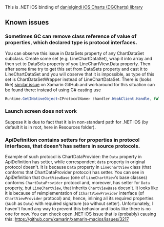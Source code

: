 This is .NET iOS binding of [danielgindi iOS Charts (DGCharts) library](https://github.com/danielgindi/Charts)

## Known issues

### Sometimes GC can remove class reference of value of properties, which declared type is protocol interfaces.
You can observe this issue in DataSets property of any ChartDataSet subclass. Create some set
(e.g. LineChartDataSet), wrap it into array and then set to DataSets property of you LineChartView.Data property.
Then after some time try to get this set from DataSets property and cast it to LineChartDataSet and you will observe that
it is impossible, as type of this set is ChartDataSetWrapper instead of LineChartDataSet.
There is (looks like) [similar issue](https://github.com/xamarin/xamarin-macios/issues/3887) on Xamarin GitHub and
workaround for this situation can be found there: instead of using C# casting use
```csharp
Runtime.GetINativeObject<IProtocolName> (handler.WeakClient.Handle, false);
```

### Launch screen does not work
Suppose it is due to fact that it is in non-standard path for .NET iOS (by default it is in root, here in Resources folder).

### ApiDefinition contains setters for properties in protocol interfaces, that doesn't has setters in source protocols.
Example of such protocol is ChartDataProvider: the `Data` property in ApiDefinition has setter, while correspondent
`data` property in original protocol doesn't. It is because `Data` property in `LineChartView` class 
(that conforms that ChartDataProvider protocol) has setter.
You can see in ApiDefinition that `ChartViewBase` (one of `LineChartView`'s base classes) conforms `ChartDataProvider`
protocol and, moreover, has setter for `Data` property, but `LineChartView`, that inherits `ChartViewBase` doesn't.
It looks like it is because of reimplementation of `IChartViewProvider` interface (of `ChartViewProvider` protocol) and,
hence, inlining all its required properties (such as `Data`) with required signature (so without setter).
Unfortunately, I haven't found any way to prevent this behavior and looks like there is no one for now.
You can check open .NET iOS issue that is (probably) causing this: https://github.com/xamarin/xamarin-macios/issues/3217
